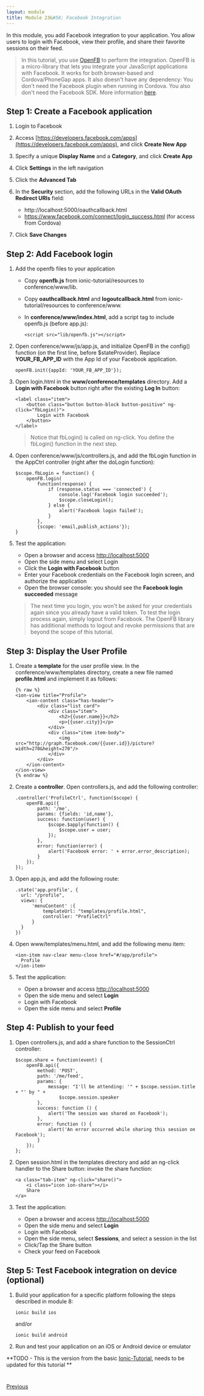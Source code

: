 ```yaml
---
layout: module
title: Module 23&#58; Facebook Integration
---
```

In this module, you add Facebook integration to your application. You allow users to login with Facebook, 
view their profile, and share their favorite sessions on their feed.

> In this tutorial, you use [OpenFB](https://github.com/ccoenraets/OpenFB) to perform the integration. OpenFB is a 
micro-library that lets you integrate 
your JavaScript applications with Facebook. It works for both browser-based and Cordova/PhoneGap apps. It also 
doesn't have any dependency: You don't need the Facebook plugin when running in Cordova. You also don't need the 
Facebook SDK. More information [here](https://github.com/ccoenraets/OpenFB).

## Step 1: Create a Facebook application

1. Login to Facebook

1. Access [https://developers.facebook.com/apps](https://developers.facebook.com/apps), and click **Create New App**

1. Specify a unique **Display Name** and a **Category**, and click **Create App**

1. Click **Settings** in the left navigation

1. Click the **Advanced Tab**

1. In the **Security** section, add the following URLs in the **Valid OAuth Redirect URIs** field:
    - http://localhost:5000/oauthcallback.html
    - https://www.facebook.com/connect/login_success.html (for access from Cordova)

1. Click **Save Changes**  


## Step 2: Add Facebook login

1. Add the openfb files to your application
    - Copy **openfb.js** from ionic-tutorial/resources to conference/www/lib.
    - Copy **oauthcallback.html** and **logoutcallback.html** from ionic-tutorial/resources to conference/www.
    - In **conference/www/index.html**, add a script tag to include openfb.js (before app.js):

        ```
        <script src="lib/openfb.js"></script>
        ```

1. Open conference/www/js/app.js, and initialize OpenFB in the config() function (on the first line, before $stateProvider). Replace **YOUR&#95;FB&#95;APP_ID** with the App Id of your Facebook application.

    ```
    openFB.init({appId: 'YOUR_FB_APP_ID'});
    ```

1. Open login.html in the **www/conference/templates** directory. Add a **Login with Facebook** button right after the 
existing **Log 
In** button: 

    ```
    <label class="item">
        <button class="button button-block button-positive" ng-click="fbLogin()">
            Login with Facebook
        </button>
    </label>
    ```

    > Notice that fbLogin() is called on ng-click. You define the fbLogin() function in the next step.

1. Open conference/www/js/controllers.js, and add the fbLogin function in the AppCtrl controller (right after the 
doLogin function):

    ```
    $scope.fbLogin = function() {
        openFB.login(
            function(response) {
                if (response.status === 'connected') {
                    console.log('Facebook login succeeded');
                    $scope.closeLogin();
                } else {
                    alert('Facebook login failed');
                }
            },
            {scope: 'email,publish_actions'});
    }
    ```

1. Test the application:
    - Open a browser and access [http://localhost:5000](http://localhost:5000)
    - Open the side menu and select Login
    - Click the **Login with Facebook** button
    - Enter your Facebook credentials on the Facebook login screen, and authorize the application 
    - Open the browser console: you should see the **Facebook login succeeded** message

    > The next time you login, you won't be asked for your credentials again since you already have a valid token. To
     test the login process again, simply logout from Facebook. The OpenFB library has additional methods to logout 
     and revoke permissions that are beyond the scope of this tutorial.  


## Step 3: Display the User Profile

1. Create a **template** for the user profile view. In the conference/www/templates directory, create a new file named **profile.html** and implement it as follows:

    ```
    {% raw %}
    <ion-view title="Profile">
        <ion-content class="has-header">
            <div class="list card">
                <div class="item">
                    <h2>{{user.name}}</h2>
                    <p>{{user.city}}</p>
                </div>
                <div class="item item-body">
                    <img src="http://graph.facebook.com/{{user.id}}/picture?width=270&height=270"/>
                </div>
            </div>
        </ion-content>
    </ion-view>
    {% endraw %}
    ```

1. Create a **controller**. Open controllers.js, and add the following controller:

    ```
    .controller('ProfileCtrl', function($scope) {
        openFB.api({
            path: '/me',
            params: {fields: 'id,name'},
            success: function(user) {
                $scope.$apply(function() {
                    $scope.user = user;
                });
            },
            error: function(error) {
                alert('Facebook error: ' + error.error_description);
            }
        });
    });
    ```

1. Open app.js, and add the following route:

    ```
    .state('app.profile', {
      url: "/profile",
      views: {
          'menuContent' :{
              templateUrl: "templates/profile.html",
              controller: "ProfileCtrl"
          }
      }
    })
    ```

1. Open www/templates/menu.html, and add the following menu item:

    ```
    <ion-item nav-clear menu-close href="#/app/profile">
      Profile
    </ion-item>
    ```

1. Test the application:
    - Open a browser and access [http://localhost:5000](http://localhost:5000)
    - Open the side menu and select **Login**
    - Login with Facebook
    - Open the side menu and select **Profile**


## Step 4: Publish to your feed

1. Open controllers.js, and add a share function to the SessionCtrl controller:

    ```
    $scope.share = function(event) {
        openFB.api({
            method: 'POST',
            path: '/me/feed',
            params: {
                message: "I'll be attending: '" + $scope.session.title + "' by " +
                    $scope.session.speaker
            },
            success: function () {
                alert('The session was shared on Facebook');
            },
            error: function () {
                alert('An error occurred while sharing this session on Facebook');
            }
        });
    };
    ```

1. Open session.html in the templates directory and add an ng-click handler to the Share button: invoke the 
share function: 

    ```
    <a class="tab-item" ng-click="share()">
        <i class="icon ion-share"></i>
        Share
    </a>
    ```

1. Test the application:
    - Open a browser and access [http://localhost:5000](http://localhost:5000)
    - Open the side menu and select **Login**
    - Login with Facebook
    - Open the side menu, select **Sessions**, and select a session in the list
    - Click/Tap the Share button
    - Check your feed on Facebook


## Step 5: Test Facebook integration on device (optional)

1. Build your application for a specific platform following the steps described in module 8:

    ```
    ionic build ios
    ```

    and/or
 
    ```
    ionic build android
    ```
 
2. Run and test your application on an iOS or Android device or emulator 


**TODO - This is the version from the basic [Ionic-Tutorial](http://ccoenraets.github.io/ionic-tutorial/), needs to be updated for this tutorial ** 

<div class="row" style="margin-top:40px;">
<div class="col-sm-12">
<a href="build-ionic-project.html" class="btn btn-default"><i class="glyphicon glyphicon-chevron-left"></i> 
Previous</a>
</div>
</div>